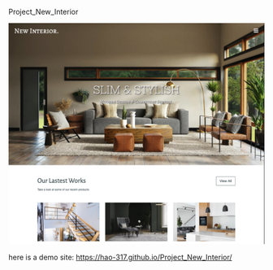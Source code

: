 Project_New_Interior


![Homepage](homepage.png)

here is a demo site: https://hao-317.github.io/Project_New_Interior/


